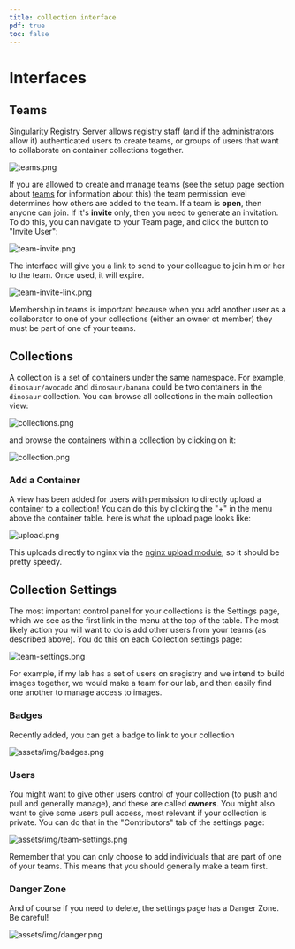 ```yaml
---
title: collection interface
pdf: true
toc: false
---
```


# Interfaces

## Teams
Singularity Registry Server allows registry staff (and if the administrators allow it) authenticated users to create teams, or groups of users that want to collaborate on container collections together.

![teams.png](../assets/img/teams.png)

If you are allowed to create and manage teams (see the setup page section about [teams](/sregistry/setup#teams) for information about this) the team permission level determines how others are added to the team.  If a team is **open**, then anyone can join. If it's **invite** only, then you need to generate an invitation. To do this, you can navigate to your Team page, and click the button to "Invite User":

![team-invite.png](../assets/img/team-invite.png)

The interface will give you a link to send to your colleague to join him or her to the team. Once used, it will expire.

![team-invite-link.png](../assets/img/team-invite-link.png)

Membership in teams is important because when you add another user as a collaborator to one of your collections (either an owner ot member) they must be part of one of your teams.


## Collections 
A collection is a set of containers under the same namespace. For example, `dinosaur/avocado` and `dinosaur/banana` could be two containers in the `dinosaur` collection. You can browse all collections
in the main collection view:

![collections.png](../assets/img/collections.png)

and browse the containers within a collection by clicking on it:

![collection.png](../assets/img/collection.png)

### Add a Container
A view has been added for users with permission to directly upload a container to a collection! You
can do this by clicking the "+" in the menu above the container table. here is what the upload page looks like:

![upload.png](../assets/img/upload.png)

This uploads directly to nginx via the [nginx upload module](https://www.nginx.com/resources/wiki/modules/upload/), so it should be pretty speedy.


## Collection Settings

The most important control panel for your collections is the Settings page, which we
see as the first link in the menu at the top of the table. The most likely action you will want to do is add other users from your teams (as described above). You do this on each Collection settings page:

![team-settings.png](../assets/img/team-settings.png)

For example, if my lab has a set of users on sregistry and we intend to build images together, we would make a team for our lab, and then easily find one another to manage access to images.

### Badges
Recently added, you can get a badge to link to your collection

![assets/img/badges.png](../assets/img/badges.png)

### Users
You might want to give other users control of your collection (to push and pull and generally manage), and these are called **owners**. You might also want to give some users pull access, most relevant if your collection is private. You can do that in the "Contributors" tab of the settings page:

![assets/img/team-settings.png](../assets/img/team-settings.png)

Remember that you can only choose to add individuals that are part of one of your teams. This means that you should generally make a team first.

### Danger Zone
And of course if you need to delete, the settings page has a Danger Zone. Be careful!

![assets/img/danger.png](../assets/img/danger.png)
